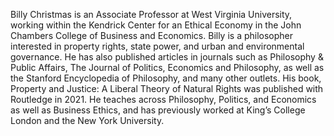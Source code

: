 Billy Christmas is an Associate Professor at West Virginia University, working within the Kendrick Center for an Ethical Economy in the John Chambers College of Business and Economics. Billy is a philosopher interested in property rights, state power, and urban and environmental governance. He has also published articles in journals such as Philosophy & Public Affairs, The Journal of Politics, Economics and Philosophy, as well as the Stanford Encyclopedia of Philosophy, and many other outlets. His book, Property and Justice: A Liberal Theory of Natural Rights was published with Routledge in 2021. He teaches across Philosophy, Politics, and Economics as well as Business Ethics, and has previously worked at King’s College London and the New York University.

